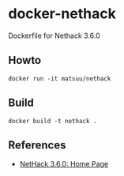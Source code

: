 docker-nethack
==============

Dockerfile for Nethack 3.6.0

## Howto

    docker run -it matsuu/nethack

## Build

    docker build -t nethack .

## References

- [NetHack 3.6.0: Home Page](http://www.nethack.org/)
